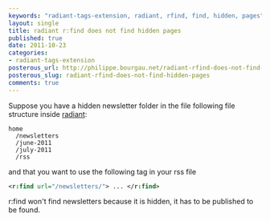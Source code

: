```yaml
---
keywords: "radiant-tags-extension, radiant, rfind, find, hidden, pages"
layout: single
title: radiant r:find does not find hidden pages
published: true
date: 2011-10-23
categories:
- radiant-tags-extension
posterous_url: http://philippe.bourgau.net/radiant-rfind-does-not-find-hidden-pages
posterous_slug: radiant-rfind-does-not-find-hidden-pages
comments: true
---
```

Suppose you have a hidden newsletter folder in the file following file structure inside [radiant](http://radiantcms.org/):

```
home
  /newsletters
  /june-2011
  /july-2011
  /rss
```

and that you want to use the following tag in your rss file

```xml
<r:find url="/newsletters/"> ... </r:find>
```

r:find won't find newsletters because it is hidden, it has to be published to be found.
